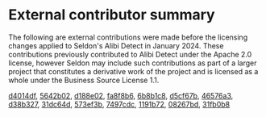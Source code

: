 # External contributor summary

The following are external contributions were made before the licensing changes applied to Seldon's Alibi Detect in January 2024. These contributions previously contributed to Alibi Detect under the Apache 2.0 license, however Seldon may include such contributions as part of a larger project that constitutes a derivative work of the project and is licensed as a whole under the Business Source License 1.1.

[d4014df](https://github.com/SeldonIO/alibi-detect/commit/d4014df), [5642b02](https://github.com/SeldonIO/alibi-detect/commit/5642b02), [d188e02](https://github.com/SeldonIO/alibi-detect/commit/d188e02), [fa8f8b6](https://github.com/SeldonIO/alibi-detect/commit/fa8f8b6), [6b8b1c8](https://github.com/SeldonIO/alibi-detect/commit/6b8b1c8), [d5cf67b](https://github.com/SeldonIO/alibi-detect/commit/d5cf67b), [46576a3](https://github.com/SeldonIO/alibi-detect/commit/46576a3), [d38b327](https://github.com/SeldonIO/alibi-detect/commit/d38b327), [31dc64d](https://github.com/SeldonIO/alibi-detect/commit/31dc64d), [573ef3b](https://github.com/SeldonIO/alibi-detect/commit/573ef3b), [7497cdc](https://github.com/SeldonIO/alibi-detect/commit/7497cdc), [1191b72](https://github.com/SeldonIO/alibi-detect/commit/1191b72), [08267bd](https://github.com/SeldonIO/alibi-detect/commit/08267bd), [31fb0b8](https://github.com/SeldonIO/alibi-detect/commit/31fb0b8)